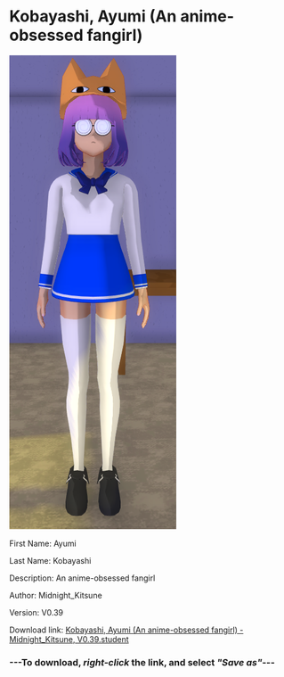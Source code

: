 # Kobayashi, Ayumi (An anime-obsessed fangirl)

<img src = "https://raw.githubusercontent.com/Arbiter1223/Daigaku-Gurashi-Custom-Students/master/Students/Files/Kobayashi%2C%20Ayumi%20(An%20anime-obsessed%20fangirl).png">

First Name: Ayumi

Last Name: Kobayashi

Description: An anime-obsessed fangirl

Author: Midnight_Kitsune

Version: V0.39

Download link: <a href="https://raw.githubusercontent.com/Arbiter1223/Daigaku-Gurashi-Custom-Students/master/Students/Files/Kobayashi%2C%20Ayumi%20(An%20anime-obsessed%20fangirl)%20-%20Midnight_Kitsune%2C%20V0.39.student">Kobayashi, Ayumi (An anime-obsessed fangirl) - Midnight_Kitsune, V0.39.student</a>

### ---**To download, _right-click_ the link, and select _"Save as"_**---
